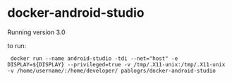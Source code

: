 # docker-android-studio

Running version 3.0

to run:

```
 docker run --name android-studio -tdi --net="host" -e DISPLAY=${DISPLAY} --privileged=true -v /tmp/.X11-unix:/tmp/.X11-unix -v /home/username/:/home/developer/ pablogrs/docker-android-studio
```
